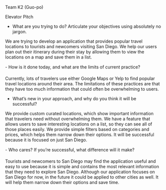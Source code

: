 Team K2 (Guo-po)

Elevator Pitch

- What are you trying to do? Articulate your objectives using absolutely no jargon.

We are trying to develop an application that provides popular travel locations
to tourists and newcomers visiting San Diego. We help our users plan out
their itinerary during their stay by allowing them to view the locations on
a map and save them in a list.

- How is it done today, and what are the limits of current practice?

Currently, lots of travelers use either Google Maps or Yelp to find popular
travel locations around their area. The limitations of these practices are that
they have too much information that could often be overwhelming to users.

- What’s new in your approach, and why do you think it will be successful?

We provide custom curated locations, which show important information
that travelers need without overwhelming them. We have a feature that allows
users to save interesting locations on a list, so they can see all of those
places easily. We provide simple filters based on categories and prices, which
helps them narrow down their options. It will be successful because it is
focused on just San Diego.

- Who cares? If you’re successful, what difference will it make?

Tourists and newcomers to San Diego may find the application useful and easy to
use because it is simple and contains the most relevant information that they
need to explore San Diego. Although our application focuses on San Diego for now,
in the future it could be applied to other cities as well. It will help them
narrow down their options and save time.

